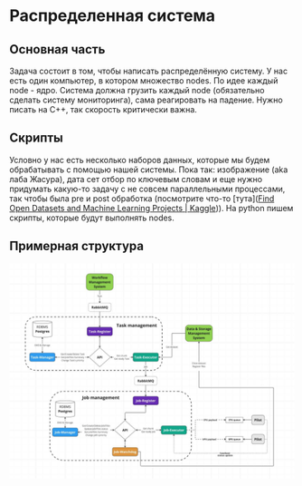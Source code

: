 # Распределенная система
## Основная часть
Задача состоит в том, чтобы написать распределённую систему. У нас есть один компьютер, в котором множество nodes. По идее каждый node - ядро. Система должна грузить каждый node (обязательно сделать систему мониторинга), сама реагировать на падение. Нужно писать на С++, так скорость критически важна.
## Скрипты
Условно у нас есть несколько наборов данных, которые мы будем обрабатывать с помощью нашей системы. Пока так: изображение (aka лаба Жасура), дата сет отбор по ключевым словам и еще нужно придумать какую-то задачу с не совсем параллельными процессами, так чтобы была pre и post обработка (посмотрите что-то [тута]([Find Open Datasets and Machine Learning Projects | Kaggle](https://www.kaggle.com/datasets))). На python пишем скрипты, которые будут выполнять nodes.

## Примерная структура
![Photo](photo/photo_2024-10-14_21-01-00.jpg)
